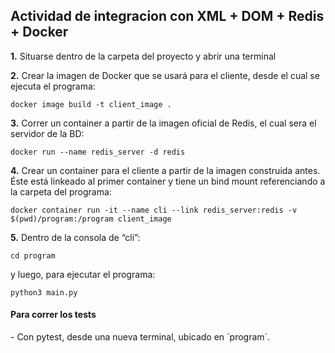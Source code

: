 
## Actividad de integracion con XML + DOM + Redis + Docker
**1.** Situarse dentro de la carpeta del proyecto y abrir una terminal

**2.** Crear la imagen de Docker que se usará para el cliente, desde el cual se ejecuta el programa:

`docker image build -t client_image .`

**3.** Correr un container a partir de la imagen oficial de Redis, el cual sera el servidor de la BD:

`docker run --name redis_server -d redis`

**4.** Crear un container para el cliente a partir de la imagen construida antes. Éste está linkeado al primer container y tiene un bind mount referenciando a la carpeta del programa:

`docker container run -it --name cli --link redis_server:redis -v $(pwd)/program:/program client_image`

**5.** Dentro de la consola de “cli”:

`cd program`

y luego, para ejecutar el programa:

`python3 main.py`

<h4>Para correr los tests </h4>
- Con pytest, desde una nueva terminal, ubicado en `program`.


